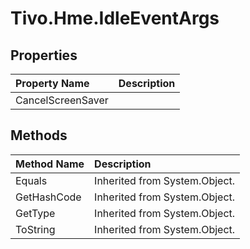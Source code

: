 # Tivo.Hme.IdleEventArgs #

## Properties ##
| **Property Name** | **Description** |
|:------------------|:----------------|
| CancelScreenSaver |  |

## Methods ##
| **Method Name** | **Description** |
|:----------------|:----------------|
| Equals | Inherited from System.Object. |
| GetHashCode | Inherited from System.Object. |
| GetType | Inherited from System.Object. |
| ToString | Inherited from System.Object. |
